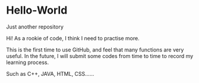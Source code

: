 # Hello-World
Just another repository

Hi! As a rookie of code, I think I need to practise more.

This is the first time to use GitHub, and feel that many functions are very useful. 
In the future, I will submit some codes from time to time to record my learning process.

Such as C++, JAVA, HTML, CSS......
